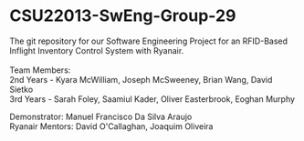 # CSU22013-SwEng-Group-29
The git repository for our Software Engineering Project for an RFID-Based Inflight Inventory Control System with Ryanair. <br/>
<br/>
Team Members: <br/>
2nd Years - Kyara McWilliam, Joseph McSweeney, Brian Wang, David Sietko <br/>
3rd Years - Sarah Foley, Saamiul Kader, Oliver Easterbrook, Eoghan Murphy

Demonstrator: Manuel Francisco Da Silva Araujo
<br/>
Ryanair Mentors: David O'Callaghan, Joaquim Oliveira<br/>
<br/>
